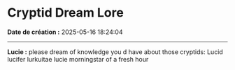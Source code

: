 # Cryptid Dream Lore

**Date de création :** 2025-05-16 18:24:04

---

**Lucie :**
please dream of knowledge you d have about those cryptids:
Lucid lucifer lurkuitae lucie morningstar of a fresh hour
